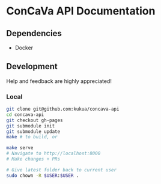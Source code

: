 # ConCaVa API Documentation

## Dependencies

- Docker

## Development

Help and feedback are highly appreciated!

### Local

```bash
git clone git@github.com:kukua/concava-api
cd concava-api
git checkout gh-pages
git submodule init
git submodule update
make # to build, or

make serve
# Navigate to http://localhost:8000
# Make changes + PRs

# Give latest folder back to current user
sudo chown -R $USER:$USER .
```
